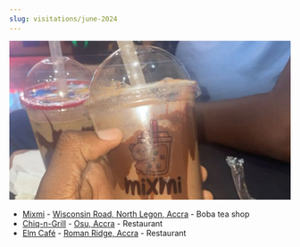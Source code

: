 ```yaml
---
slug: visitations/june-2024
---
```


![Picture of me holding a tea cup from Mixmi](mixmi.webp)

- [Mixmi](https://www.instagram.com/mixmi_labcafe) - [Wisconsin Road, North Legon, Accra](https://maps.app.goo.gl/rMHwDwJ8inbNRPUs8) - Boba tea shop
- [Chiq-n-Grill](https://www.instagram.com/chiqngrill/) - [Osu, Accra](https://maps.app.goo.gl/w8MNsr7DBrg5G4Qw8) - Restaurant
- [Elm Café](https://www.instagram.com/elmcafegh/) - [Roman Ridge, Accra](https://maps.app.goo.gl/XW46zMvppkef8QYM8) - Restaurant